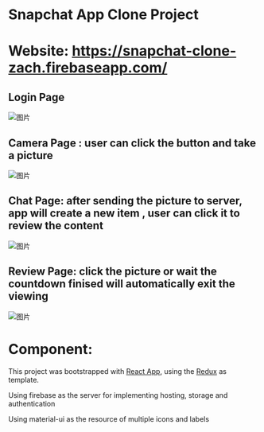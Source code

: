 # Snapchat App Clone Project
# Website: https://snapchat-clone-zach.firebaseapp.com/


## Login Page  
![图片](https://user-images.githubusercontent.com/110039861/234629212-4b451cbe-0ee0-4088-a818-63d38e1cd60f.png)

## Camera Page : user can click the button and take a picture  
![图片](https://user-images.githubusercontent.com/110039861/234630295-b9db7765-3b6d-412d-9226-c11b36d75c46.png)

## Chat Page: after sending the picture to server, app will create a new item , user can click it to review the content
![图片](https://user-images.githubusercontent.com/110039861/234630868-581ee1b6-670c-444c-aa63-e4b4e17d0cc2.png)

## Review Page:  click the picture or wait the countdown finised will automatically exit the viewing  
![图片](https://user-images.githubusercontent.com/110039861/234631266-ee4b5f60-945f-4fb7-944f-53bbb65bd605.png)


# Component: 

This project was bootstrapped with [React App](https://github.com/facebook/create-react-app), using the [Redux](https://redux.js.org/) as template.

Using firebase as the server for implementing hosting, storage and authentication

Using material-ui as the resource of multiple icons and labels




